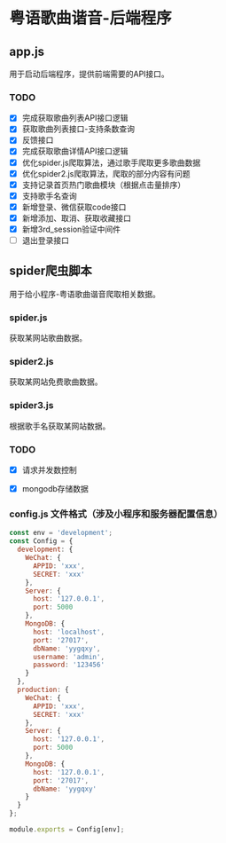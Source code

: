 # 粤语歌曲谐音-后端程序

## app.js

用于启动后端程序，提供前端需要的API接口。

### TODO
- [x] 完成获取歌曲列表API接口逻辑
- [x] 获取歌曲列表接口-支持条数查询
- [x] 反馈接口
- [x] 完成获取歌曲详情API接口逻辑
- [x] 优化spider.js爬取算法，通过歌手爬取更多歌曲数据
- [x] 优化spider2.js爬取算法，爬取的部分内容有问题
- [x] 支持记录首页热门歌曲模块（根据点击量排序）
- [x] 支持歌手名查询
- [x] 新增登录、微信获取code接口
- [x] 新增添加、取消、获取收藏接口
- [x] 新增3rd_session验证中间件
- [ ] 退出登录接口
<!-- - [ ] 增加通用错误提示模块 -->

## spider爬虫脚本

用于给小程序-粤语歌曲谐音爬取相关数据。

### spider.js

获取某网站歌曲数据。

### spider2.js

获取某网站免费歌曲数据。

### spider3.js

根据歌手名获取某网站数据。

### TODO

- [x] 请求并发数控制
- [x] mongodb存储数据


### config.js 文件格式（涉及小程序和服务器配置信息）

```javascript
const env = 'development';
const Config = {
  development: {
    WeChat: {
      APPID: 'xxx',
      SECRET: 'xxx'
    },
    Server: {
      host: '127.0.0.1',
      port: 5000
    },
    MongoDB: {
      host: 'localhost',
      port: '27017',
      dbName: 'yygqxy',
      username: 'admin',
      password: '123456'
    }
  },
  production: {
    WeChat: {
      APPID: 'xxx',
      SECRET: 'xxx'
    },
    Server: {
      host: '127.0.0.1',
      port: 5000
    },
    MongoDB: {
      host: '127.0.0.1',
      port: '27017',
      dbName: 'yygqxy'
    }
  }
};

module.exports = Config[env];
```


